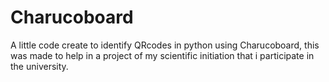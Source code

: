 # Charucoboard
A little code create to identify QRcodes in python using Charucoboard, this was made to help in a project of my scientific initiation that i participate in the university.

